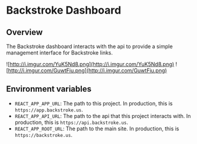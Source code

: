 # Backstroke Dashboard

## Overview
The Backstroke dashboard interacts with the api to provide a simple management interface for
Backstroke links.

![http://i.imgur.com/YuK5Nd8.png](http://i.imgur.com/YuK5Nd8.png)
![http://i.imgur.com/GuwtFiu.png](http://i.imgur.com/GuwtFiu.png)

## Environment variables
- `REACT_APP_APP_URL`: The path to this project. In production, this is `https://app.backstroke.us`.
- `REACT_APP_API_URL`: The path to the api that this project interacts with. In production, this is
  `https://api.backstroke.us`.
- `REACT_APP_ROOT_URL`: The path to the main site. In production, this is `https://backstroke.us`.
